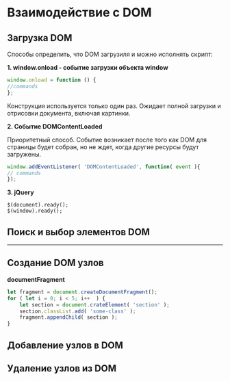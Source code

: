 # Взаимодействие с DOM

## Загрузка DOM

Способы определить, что DOM загрузиля и можно исполнять скрипт:

**1. window.onload - событие загрузки объекта window**

``` javascript
window.onload = function () {
//commands
};
```

Конструкция используется только один раз. 
Ожидает полной загрузки и отрисовки документа, включая картинки.

**2. Событие DOMContentLoaded**

Приоритетный способ. Событие возникает после того как DOM для страницы будет собран, но не ждет, когда другие ресурсы будут загружены.

``` javascript
window.addEventListener( 'DOMContentLoaded', function( event ){
// commands
});
```

**3. jQuery**

``` javascripr
$(document).ready();
$(window).ready();
```


## Поиск и выбор элементов DOM

** **


## Создание DOM узлов 

**documentFragment**

``` javascript
let fragment = document.createDocumentFragment();
for ( let i = 0; i < 5; i++  ) {
	let section = document.crateElement( 'section' );
	section.classList.add( 'some-class' );
	fragment.appendChild( section );
}
```

## Добавление узлов в DOM


## Удаление узлов из DOM